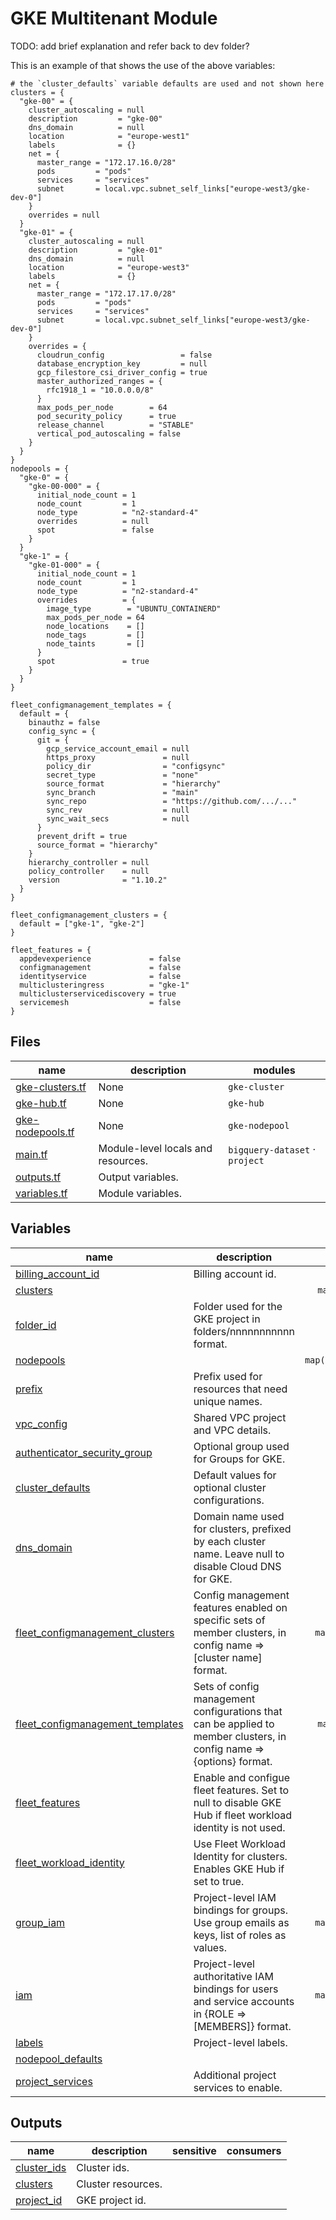 # GKE Multitenant Module

TODO: add brief explanation and refer back to dev folder?

This is an example of that shows the use of the above variables:

```hcl
# the `cluster_defaults` variable defaults are used and not shown here
clusters = {
  "gke-00" = {
    cluster_autoscaling = null
    description         = "gke-00"
    dns_domain          = null
    location            = "europe-west1"
    labels              = {}
    net = {
      master_range = "172.17.16.0/28"
      pods         = "pods"
      services     = "services"
      subnet       = local.vpc.subnet_self_links["europe-west3/gke-dev-0"]
    }
    overrides = null
  }
  "gke-01" = {
    cluster_autoscaling = null
    description         = "gke-01"
    dns_domain          = null
    location            = "europe-west3"
    labels              = {}
    net = {
      master_range = "172.17.17.0/28"
      pods         = "pods"
      services     = "services"
      subnet       = local.vpc.subnet_self_links["europe-west3/gke-dev-0"]
    }
    overrides = {
      cloudrun_config                 = false
      database_encryption_key         = null
      gcp_filestore_csi_driver_config = true
      master_authorized_ranges = {
        rfc1918_1 = "10.0.0.0/8"
      }
      max_pods_per_node        = 64
      pod_security_policy      = true
      release_channel          = "STABLE"
      vertical_pod_autoscaling = false
    }
  }
}
nodepools = {
  "gke-0" = {
    "gke-00-000" = {
      initial_node_count = 1
      node_count         = 1
      node_type          = "n2-standard-4"
      overrides          = null
      spot               = false
    }
  }
  "gke-1" = {
    "gke-01-000" = {
      initial_node_count = 1
      node_count         = 1
      node_type          = "n2-standard-4"
      overrides          = {
        image_type        = "UBUNTU_CONTAINERD"
        max_pods_per_node = 64
        node_locations    = []
        node_tags         = []
        node_taints       = []
      }
      spot               = true
    }
  }
}
```

```hcl
fleet_configmanagement_templates = {
  default = {
    binauthz = false
    config_sync = {
      git = {
        gcp_service_account_email = null
        https_proxy               = null
        policy_dir                = "configsync"
        secret_type               = "none"
        source_format             = "hierarchy"
        sync_branch               = "main"
        sync_repo                 = "https://github.com/.../..."
        sync_rev                  = null
        sync_wait_secs            = null
      }
      prevent_drift = true
      source_format = "hierarchy"
    }
    hierarchy_controller = null
    policy_controller    = null
    version              = "1.10.2"
  }
}

fleet_configmanagement_clusters = {
  default = ["gke-1", "gke-2"]
}

fleet_features = {
  appdevexperience             = false
  configmanagement             = false
  identityservice              = false
  multiclusteringress          = "gke-1"
  multiclusterservicediscovery = true
  servicemesh                  = false
}
```

<!-- TFDOC OPTS files:1 show_extra:1 -->
<!-- BEGIN TFDOC -->

## Files

| name | description | modules |
|---|---|---|
| [gke-clusters.tf](./gke-clusters.tf) | None | <code>gke-cluster</code> |
| [gke-hub.tf](./gke-hub.tf) | None | <code>gke-hub</code> |
| [gke-nodepools.tf](./gke-nodepools.tf) | None | <code>gke-nodepool</code> |
| [main.tf](./main.tf) | Module-level locals and resources. | <code>bigquery-dataset</code> · <code>project</code> |
| [outputs.tf](./outputs.tf) | Output variables. |  |
| [variables.tf](./variables.tf) | Module variables. |  |

## Variables

| name | description | type | required | default | producer |
|---|---|:---:|:---:|:---:|:---:|
| [billing_account_id](variables.tf#L27) | Billing account id. | <code>string</code> | ✓ |  |  |
| [clusters](variables.tf#L61) |  | <code title="map&#40;object&#40;&#123;&#10;  cluster_autoscaling &#61; object&#40;&#123;&#10;    cpu_min    &#61; number&#10;    cpu_max    &#61; number&#10;    memory_min &#61; number&#10;    memory_max &#61; number&#10;  &#125;&#41;&#10;  description &#61; string&#10;  dns_domain  &#61; string&#10;  labels      &#61; map&#40;string&#41;&#10;  location    &#61; string&#10;  net &#61; object&#40;&#123;&#10;    master_range &#61; string&#10;    pods         &#61; string&#10;    services     &#61; string&#10;    subnet       &#61; string&#10;  &#125;&#41;&#10;  overrides &#61; object&#40;&#123;&#10;    cloudrun_config         &#61; bool&#10;    database_encryption_key &#61; string&#10;    master_authorized_ranges        &#61; map&#40;string&#41;&#10;    max_pods_per_node               &#61; number&#10;    pod_security_policy             &#61; bool&#10;    release_channel                 &#61; string&#10;    vertical_pod_autoscaling        &#61; bool&#10;    gcp_filestore_csi_driver_config &#61; bool&#10;  &#125;&#41;&#10;&#125;&#41;&#41;">map&#40;object&#40;&#123;&#8230;&#125;&#41;&#41;</code> | ✓ |  |  |
| [folder_id](variables.tf#L163) | Folder used for the GKE project in folders/nnnnnnnnnnn format. | <code>string</code> | ✓ |  |  |
| [nodepools](variables.tf#L206) |  | <code title="map&#40;map&#40;object&#40;&#123;&#10;  node_count         &#61; number&#10;  node_type          &#61; string&#10;  initial_node_count &#61; number&#10;  overrides &#61; object&#40;&#123;&#10;    image_type        &#61; string&#10;    max_pods_per_node &#61; number&#10;    node_locations    &#61; list&#40;string&#41;&#10;    node_tags         &#61; list&#40;string&#41;&#10;    node_taints       &#61; list&#40;string&#41;&#10;  &#125;&#41;&#10;  spot &#61; bool&#10;&#125;&#41;&#41;&#41;">map&#40;map&#40;object&#40;&#123;&#8230;&#125;&#41;&#41;&#41;</code> | ✓ |  |  |
| [prefix](variables.tf#L223) | Prefix used for resources that need unique names. | <code>string</code> | ✓ |  |  |
| [vpc_config](variables.tf#L235) | Shared VPC project and VPC details. | <code title="object&#40;&#123;&#10;  host_project_id &#61; string&#10;  vpc_self_link   &#61; string&#10;&#125;&#41;">object&#40;&#123;&#8230;&#125;&#41;</code> | ✓ |  |  |
| [authenticator_security_group](variables.tf#L21) | Optional group used for Groups for GKE. | <code>string</code> |  | <code>null</code> |  |
| [cluster_defaults](variables.tf#L32) | Default values for optional cluster configurations. | <code title="object&#40;&#123;&#10;  cloudrun_config                 &#61; bool&#10;  database_encryption_key         &#61; string&#10;  master_authorized_ranges        &#61; map&#40;string&#41;&#10;  max_pods_per_node               &#61; number&#10;  pod_security_policy             &#61; bool&#10;  release_channel                 &#61; string&#10;  vertical_pod_autoscaling        &#61; bool&#10;  gcp_filestore_csi_driver_config &#61; bool&#10;&#125;&#41;">object&#40;&#123;&#8230;&#125;&#41;</code> |  | <code title="&#123;&#10;  cloudrun_config         &#61; false&#10;  database_encryption_key &#61; null&#10;  master_authorized_ranges &#61; &#123;&#10;    rfc1918_1 &#61; &#34;10.0.0.0&#47;8&#34;&#10;    rfc1918_2 &#61; &#34;172.16.0.0&#47;12&#34;&#10;    rfc1918_3 &#61; &#34;192.168.0.0&#47;16&#34;&#10;  &#125;&#10;  max_pods_per_node               &#61; 110&#10;  pod_security_policy             &#61; false&#10;  release_channel                 &#61; &#34;STABLE&#34;&#10;  vertical_pod_autoscaling        &#61; false&#10;  gcp_filestore_csi_driver_config &#61; false&#10;&#125;">&#123;&#8230;&#125;</code> |  |
| [dns_domain](variables.tf#L94) | Domain name used for clusters, prefixed by each cluster name. Leave null to disable Cloud DNS for GKE. | <code>string</code> |  | <code>null</code> |  |
| [fleet_configmanagement_clusters](variables.tf#L100) | Config management features enabled on specific sets of member clusters, in config name => [cluster name] format. | <code>map&#40;list&#40;string&#41;&#41;</code> |  | <code>&#123;&#125;</code> |  |
| [fleet_configmanagement_templates](variables.tf#L108) | Sets of config management configurations that can be applied to member clusters, in config name => {options} format. | <code title="map&#40;object&#40;&#123;&#10;  binauthz &#61; bool&#10;  config_sync &#61; object&#40;&#123;&#10;    git &#61; object&#40;&#123;&#10;      gcp_service_account_email &#61; string&#10;      https_proxy               &#61; string&#10;      policy_dir                &#61; string&#10;      secret_type               &#61; string&#10;      sync_branch               &#61; string&#10;      sync_repo                 &#61; string&#10;      sync_rev                  &#61; string&#10;      sync_wait_secs            &#61; number&#10;    &#125;&#41;&#10;    prevent_drift &#61; string&#10;    source_format &#61; string&#10;  &#125;&#41;&#10;  hierarchy_controller &#61; object&#40;&#123;&#10;    enable_hierarchical_resource_quota &#61; bool&#10;    enable_pod_tree_labels             &#61; bool&#10;  &#125;&#41;&#10;  policy_controller &#61; object&#40;&#123;&#10;    audit_interval_seconds     &#61; number&#10;    exemptable_namespaces      &#61; list&#40;string&#41;&#10;    log_denies_enabled         &#61; bool&#10;    referential_rules_enabled  &#61; bool&#10;    template_library_installed &#61; bool&#10;  &#125;&#41;&#10;  version &#61; string&#10;&#125;&#41;&#41;">map&#40;object&#40;&#123;&#8230;&#125;&#41;&#41;</code> |  | <code>&#123;&#125;</code> |  |
| [fleet_features](variables.tf#L143) | Enable and configue fleet features. Set to null to disable GKE Hub if fleet workload identity is not used. | <code title="object&#40;&#123;&#10;  appdevexperience             &#61; bool&#10;  configmanagement             &#61; bool&#10;  identityservice              &#61; bool&#10;  multiclusteringress          &#61; string&#10;  multiclusterservicediscovery &#61; bool&#10;  servicemesh                  &#61; bool&#10;&#125;&#41;">object&#40;&#123;&#8230;&#125;&#41;</code> |  | <code>null</code> |  |
| [fleet_workload_identity](variables.tf#L156) | Use Fleet Workload Identity for clusters. Enables GKE Hub if set to true. | <code>bool</code> |  | <code>true</code> |  |
| [group_iam](variables.tf#L168) | Project-level IAM bindings for groups. Use group emails as keys, list of roles as values. | <code>map&#40;list&#40;string&#41;&#41;</code> |  | <code>&#123;&#125;</code> |  |
| [iam](variables.tf#L175) | Project-level authoritative IAM bindings for users and service accounts in  {ROLE => [MEMBERS]} format. | <code>map&#40;list&#40;string&#41;&#41;</code> |  | <code>&#123;&#125;</code> |  |
| [labels](variables.tf#L182) | Project-level labels. | <code>map&#40;string&#41;</code> |  | <code>&#123;&#125;</code> |  |
| [nodepool_defaults](variables.tf#L188) |  | <code title="object&#40;&#123;&#10;  image_type        &#61; string&#10;  max_pods_per_node &#61; number&#10;  node_locations    &#61; list&#40;string&#41;&#10;  node_tags         &#61; list&#40;string&#41;&#10;  node_taints       &#61; list&#40;string&#41;&#10;&#125;&#41;">object&#40;&#123;&#8230;&#125;&#41;</code> |  | <code title="&#123;&#10;  image_type        &#61; &#34;COS_CONTAINERD&#34;&#10;  max_pods_per_node &#61; 110&#10;  node_locations    &#61; null&#10;  node_tags         &#61; null&#10;  node_taints       &#61; &#91;&#93;&#10;&#125;">&#123;&#8230;&#125;</code> |  |
| [project_services](variables.tf#L228) | Additional project services to enable. | <code>list&#40;string&#41;</code> |  | <code>&#91;&#93;</code> |  |

## Outputs

| name | description | sensitive | consumers |
|---|---|:---:|---|
| [cluster_ids](outputs.tf#L22) | Cluster ids. |  |  |
| [clusters](outputs.tf#L17) | Cluster resources. |  |  |
| [project_id](outputs.tf#L29) | GKE project id. |  |  |

<!-- END TFDOC -->
